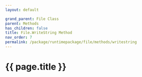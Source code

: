```yaml
---
layout: default

grand_parent: File Class
parent: Methods
has_children: false
title: File.WriteString Method
nav_order: 7
permalink: /package/runtimepackage/file/methods/writestring
---
```

# {{ page.title }}